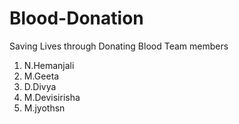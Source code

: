 # Blood-Donation
Saving Lives through Donating Blood
Team members 
1. N.Hemanjali
2. M.Geeta
3. D.Divya
4. M.Devisirisha
5. M.jyothsn
